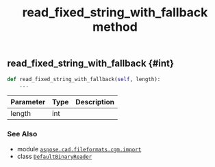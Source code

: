﻿---
title: read_fixed_string_with_fallback method
second_title: Aspose.CAD for Python via .NET API References
description: 
type: docs
weight: 130
url: /python-net/aspose.cad.fileformats.cgm.import/defaultbinaryreader/read_fixed_string_with_fallback/
is_root: false
---

## read_fixed_string_with_fallback {#int}





```python
def read_fixed_string_with_fallback(self, length):
    ...
```


| Parameter | Type | Description |
| :- | :- | :- |
| length | int |  |



### See Also
* module [`aspose.cad.fileformats.cgm.import`](../../)
* class [`DefaultBinaryReader`](/cad/python-net/aspose.cad.fileformats.cgm.import/defaultbinaryreader)
